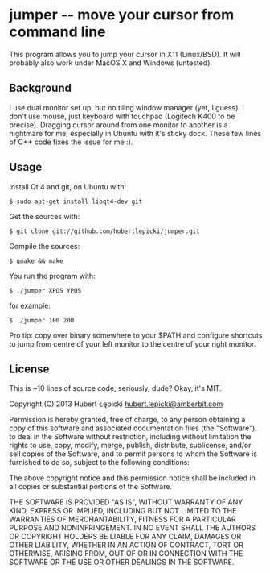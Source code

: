 jumper -- move your cursor from command line
============================================

This program allows you to jump your cursor in X11 (Linux/BSD). It will
probably also work under MacOS X and Windows (untested).

Background
----------

I use dual monitor set up, but no tiling window manager (yet, I guess).
I don't use mouse, just keyboard with touchpad (Logitech K400 to be
precise). Dragging cursor around from one monitor to another is a
nightmare for me, especially in Ubuntu with it's sticky dock. These few
lines of C++ code fixes the issue for me :).

Usage
-----

Install Qt 4 and git, on Ubuntu with:

    $ sudo apt-get install libqt4-dev git

Get the sources with:

    $ git clone git://github.com/hubertlepicki/jumper.git

Compile the sources:

    $ qmake && make

You run the program with:

    $ ./jumper XPOS YPOS

for example:

    $ ./jumper 100 200

Pro tip: copy over binary somewhere to your $PATH and configure
shortcuts to jump from centre of your left monitor to the centre of your
right monitor.

License
-------

This is ~10 lines of source code, seriously, dude? Okay, it's MIT.

Copyright (C) 2013 Hubert Łępicki <hubert.lepicki@amberbit.com>

Permission is hereby granted, free of charge, to any person obtaining a copy of this software and associated documentation files (the "Software"), to deal in the Software without restriction, including without limitation the rights to use, copy, modify, merge, publish, distribute, sublicense, and/or sell copies of the Software, and to permit persons to whom the Software is furnished to do so, subject to the following conditions:

The above copyright notice and this permission notice shall be included in all copies or substantial portions of the Software.

THE SOFTWARE IS PROVIDED "AS IS", WITHOUT WARRANTY OF ANY KIND, EXPRESS OR IMPLIED, INCLUDING BUT NOT LIMITED TO THE WARRANTIES OF MERCHANTABILITY, FITNESS FOR A PARTICULAR PURPOSE AND NONINFRINGEMENT. IN NO EVENT SHALL THE AUTHORS OR COPYRIGHT HOLDERS BE LIABLE FOR ANY CLAIM, DAMAGES OR OTHER LIABILITY, WHETHER IN AN ACTION OF CONTRACT, TORT OR OTHERWISE, ARISING FROM, OUT OF OR IN CONNECTION WITH THE SOFTWARE OR THE USE OR OTHER DEALINGS IN THE SOFTWARE.

